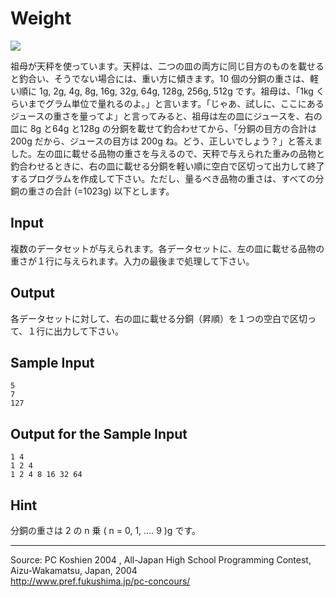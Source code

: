 # Weight

![][1]

祖母が天秤を使っています。天秤は、二つの皿の両方に同じ目方のものを載せると釣合い、そうでない場合には、重い方に傾きます。10 個の分銅の重さは、軽い順に 1g, 2g, 4g, 8g, 16g, 32g, 64g, 128g, 256g, 512g です。祖母は、「1kg くらいまでグラム単位で量れるのよ。」と言います。「じゃあ、試しに、ここにあるジュースの重さを量ってよ」と言ってみると、祖母は左の皿にジュースを、右の皿に 8g と64g と128g の分銅を載せて釣合わせてから、「分銅の目方の合計は 200g だから、ジュースの目方は 200g ね。どう、正しいでしょう？」と答えました。左の皿に載せる品物の重さを与えるので、天秤で与えられた重みの品物と釣合わせるときに、右の皿に載せる分銅を軽い順に空白で区切って出力して終了するプログラムを作成して下さい。ただし、量るべき品物の重さは、すべての分銅の重さの合計 (=1023g) 以下とします。

## Input

複数のデータセットが与えられます。各データセットに、左の皿に載せる品物の重さが１行に与えられます。入力の最後まで処理して下さい。

## Output

各データセットに対して、右の皿に載せる分銅（昇順）を１つの空白で区切って、１行に出力して下さい。

## Sample Input

    5
    7
    127

## Output for the Sample Input

    1 4
    1 2 4
    1 2 4 8 16 32 64

## Hint

分銅の重さは 2 の n 乗 ( n = 0, 1, .... 9 )g です。

* * *

Source: PC Koshien 2004 , All-Japan High School Programming Contest, Aizu-Wakamatsu, Japan, 2004   
<http://www.pref.fukushima.jp/pc-concours/>

[1]: IMAGE1/weight.gif

